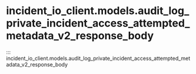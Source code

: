 # incident_io_client.models.audit_log_private_incident_access_attempted_metadata_v2_response_body

::: incident_io_client.models.audit_log_private_incident_access_attempted_metadata_v2_response_body